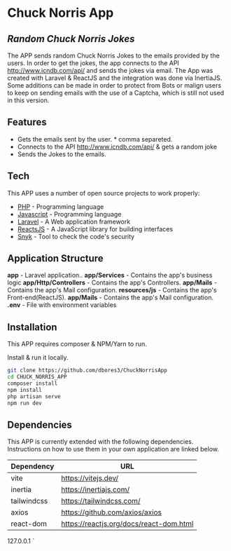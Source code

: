# Chuck Norris App
## _Random  Chuck Norris Jokes_


The APP sends random Chuck Norris Jokes to the emails provided by the users. In order to get the jokes, the app connects to the API http://www.icndb.com/api/  and sends the jokes via email. The App was created with Laravel & ReactJS and the integration was done via InertiaJS. Some additions can be made in order to protect from Bots or malign users to keep on sending emails with the use of a Captcha, which is still not used in this version.

## Features

- Gets the emails sent by the user. * comma separeted.
- Connects to the API http://www.icndb.com/api/ & gets a random joke
- Sends the Jokes to the emails.

## Tech

This APP uses a number of open source projects to work properly:

- [PHP](https://www.php.net/) - Programming language
- [Javascript](https://www.javascript.com/) - Programming language
- [Laravel](https://laravel.com/) - A Web application framework
- [ReactsJS](https://reactjs.org/) - A JavaScript library for building interfaces
- [Snyk](https://snyk.io/) - Tool to check the code's security

## Application Structure
__app__ - Laravel application..
__app/Services__ - Contains the app's business logic
__app/Http/Controllers__ - Contains the app's Controllers.
__app/Mails__ - Contains the app's Mail configuration.
__resources/js__ - Contains the app's Front-end(ReactJS).
__app/Mails__ - Contains the app's Mail configuration.
__.env__ - File with environment variables
## Installation

This APP requires composer & NPM/Yarn to run.

Install & run it locally.

```sh
git clone https://github.com/dbores3/ChuckNorrisApp
cd CHUCK_NORRIS_APP
composer install
npm install
php artisan serve
npm run dev
```

## Dependencies

This APP is currently extended with the following dependencies.
Instructions on how to use them in your own application are linked below.

| Dependency | URL |
| ------ | ------ |
| vite | https://vitejs.dev/ |
| inertia | https://inertiajs.com/ |
| tailwindcss | https://tailwindcss.com/ |
| axios | https://github.com/axios/axios |
| react-dom | https://reactjs.org/docs/react-dom.html |

127.0.0.1
`
